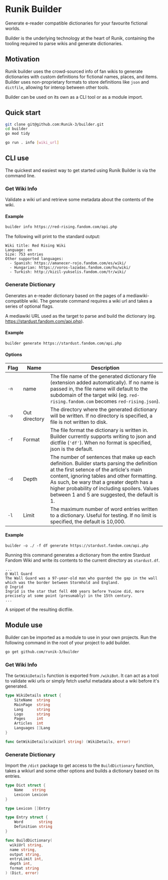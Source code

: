 # Runik Builder

Generate e-reader compatible dictionaries for your favourite fictional worlds.

Builder is the underlying technology at the heart of Runik, containing the tooling required to parse wikis and generate dictionaries.

## Motivation

Runik builder uses the crowd-sourced info of fan wikis to generate dictionaries with custom definitions for fictional names, places, and items. Builder uses non-proprietary formats to store definitions like `json` and `dictfile`, allowing for interop between other tools.

Builder can be used on its own as a CLI tool or as a module import.

## Quick start

```bash
git clone git@github.com:Runik-3/builder.git
cd builder
go mod tidy

go run . info [wiki_url]
```

## CLI use

The quickest and easiest way to get started using Runik Builder is via the command line.

### Get Wiki Info

Validate a wiki url and retrieve some metadata about the contents of the wiki.

#### Example

```bash
builder info https://red-rising.fandom.com/api.php
```

The following will print to the standard output:

```
Wiki title: Red Rising Wiki
Language: en
Size: 753 entries
Other supported languages:
  - Spanish: https://amanecer-rojo.fandom.com/es/wiki/
  - Hungarian: https://voros-lazadas.fandom.com/hu/wiki/
  - Turkish: http://kizil-yukselis.fandom.com/tr/wiki/
```

### Generate Dictionary

Generates an e-reader dictionary based on the pages of a mediawiki-compatible wiki. The generate command requires a wiki url and takes a series of optional flags.

A mediawiki URL used as the target to parse and build the dictionary (eg. https://stardust.fandom.com/api.php).

#### Example

```bash
builder generate https://stardust.fandom.com/api.php
```

#### Options

| Flag | Name          | Description                                                                                                                                                                                                                                                                                                                         |
| ---- | ------------- | ----------------------------------------------------------------------------------------------------------------------------------------------------------------------------------------------------------------------------------------------------------------------------------------------------------------------------------- |
| `-n` | name          | The file name of the generated dictionary file (extension added automatically). If no name is passed in, the file name will default to the subdomain of the target wiki (eg. `red-rising.fandom.com` becomes `red-rising.json`).                                                                                                    |
| `-o` | Out directory | The directory where the generated dictionary will be written. If no directory is specified, a file is not written to disk.                                                                                                                                                                                                          |
| `-f` | Format        | The file format the dictionary is written in. Builder currently supports writing to json and dictfile (`'df'`). When no format is specified, json is the default.                                                                                                                                                                   |
| `-d` | Depth         | The number of sentences that make up each definition. Builder starts parsing the definition at the first setence of the article's main content, ignoring tables and other formatting. As such, be wary that a greater depth has a higher probability of including spoilers. Values between 1 and 5 are suggested, the default is 1. |
| `-l` | Limit         | The maximum number of word entries written to a dictionary. Useful for testing. If no limit is specified, the default is 10,000.                                                                                                                                                                                                    |

#### Example

```
builder -o ./ -f df generate https://stardust.fandom.com/api.php
```

Running this command generates a dictionary from the entire Stardust Fandom Wiki and write its contents to the current directory as `stardust.df`.

```
...
@ Wall Guard
The Wall Guard was a 97-year-old man who guarded the gap in the wall which was the border between Stormhold and England.
@ Ingrid
Ingrid is the star that fell 400 years before Yvaine did, more precisely at some point (presumably) in the 15th century.
...
```

A snippet of the resulting dictfile.

## Module use

Builder can be imported as a module to use in your own projects. Run the following command in the root of your project to add builder.

```bash
go get github.com/runik-3/builder
```

### Get Wiki Info

The `GetWikiDetails` function is exported from `/wikiBot`. It can act as a tool to validate wiki urls or simply fetch useful metadata about a wiki before it's generated.

```go
type WikiDetails struct {
	SiteName  string
	MainPage  string
	Lang      string
	Logo      string
	Pages     int
	Articles  int
	Languages []Lang
}

func GetWikiDetails(wikiUrl string) (WikiDetails, error)
```

### Generate Dictionary

Import the `/dict` package to get access to the `BuildDictionary` function, takes a wikiurl and some other options and builds a dictionary based on its entries.

```go
type Dict struct {
	Name    string
	Lexicon Lexicon
}

type Lexicon []Entry

type Entry struct {
	Word       string
	Definition string
}

func BuildDictionary(
  wikiUrl string,
  name string,
  output string,
  entryLimit int,
  depth int,
  format string
) (Dict, error)
```
